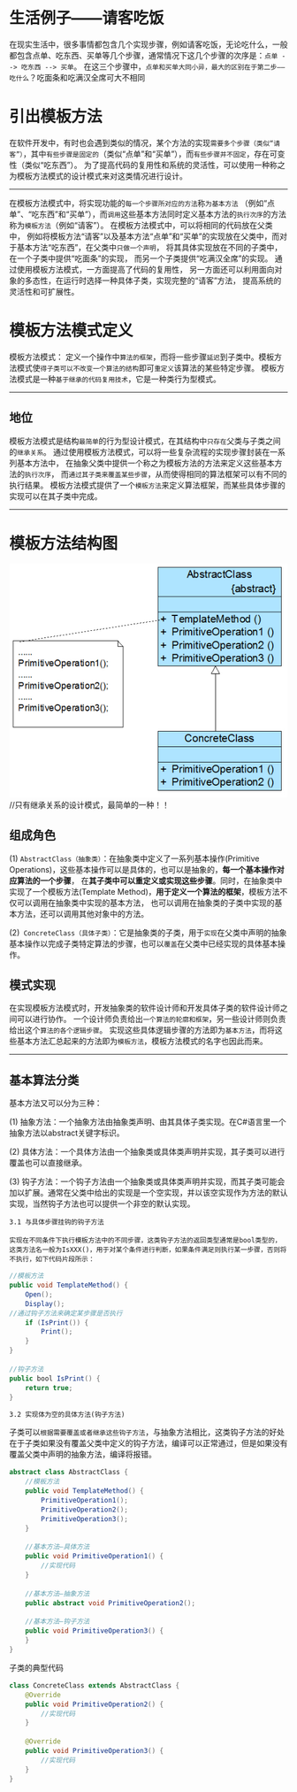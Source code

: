 # 生活例子——请客吃饭

在现实生活中，很多事情都包含几个实现步骤，例如请客吃饭，无论吃什么，一般都包含点单、吃东西、买单等几个步骤，通常情况下这几个步骤的次序是：`点单 --> 吃东西 --> 买单`。
在这三个步骤中，`点单和买单大同小异，最大的区别在于第二步——吃什么`？吃面条和吃满汉全席可大不相同

# 引出模板方法
在软件开发中，有时也会遇到类似的情况，某个方法的实现`需要多个步骤（类似“请客”）`，其中`有些步骤是固定的`（类似“点单”和“买单”），而`有些步骤并不固定`，存在可变性（类似“吃东西”）。
为了提高代码的复用性和系统的灵活性，可以使用一种称之为模板方法模式的设计模式来对这类情况进行设计。

----
在模板方法模式中，将实现功能的`每一个步骤所对应的方法`称`为基本方法` （例如“点单”、“吃东西”和“买单”），而`调用`这些基本方法同时定义基本方法的`执行次序`的方法称为`模板方法`（例如“请客”）。
在模板方法模式中，可以将相同的代码放在父类中， 例如将模板方法“请客”以及基本方法“点单”和“买单”的实现放在父类中，而对于基本方法“吃东西”，在父类中`只做一个声明`，
将其具体实现放在不同的子类中，在一个子类中提供“吃面条”的实现， 而另一个子类提供“吃满汉全席”的实现。
通过使用模板方法模式，一方面提高了代码的复用性， 另一方面还可以利用面向对象的多态性，在运行时选择一种具体子类，实现完整的“请客”方法， 提高系统的灵活性和可扩展性。

# 模板方法模式定义
模板方法模式： 定义一个操作中`算法的框架`，而将一些步骤`延迟`到子类中。模板方法模式使`得子类可以不改变一个算法的结构`即可`重定义`该算法的某些特定步骤。
模板方法模式是一种`基于继承的代码复用技术`，它是一种类行为型模式。

-----
## 地位

模板方法模式是结构`最简单`的行为型设计模式，在其结构中`只存在`父类与子类之间的`继承关系`。
通过使用模板方法模式，可以将一些复杂流程的实现步骤封装在一系列基本方法中， 在抽象父类中提供一个称之为模板方法的方法来定义这些基本方法的`执行次序`，
而`通过其子类来覆盖某些步骤`，从而使得相同的算法框架可以有不同的执行结果。 模板方法模式提供了一个`模板方法`来定义算法框架，而某些具体步骤的实现可以在其子类中完成。

-----
# 模板方法结构图
![img.png](模板方法结构图.png)//只有继承关系的设计模式，最简单的一种！！

## 组成角色

(1) `AbstractClass（抽象类）`：在抽象类中定义了一系列基本操作(Primitive Operations)，这些基本操作可以是具体的，也可以是抽象的，**每一个基本操作对应算法的一个步骤**，
    在**其子类中可以重定义或实现这些步骤**。同时，在抽象类中实现了一个模板方法(Template Method)，**用于定义一个算法的框架**，模板方法不仅可以调用在抽象类中实现的基本方法， 
    也可以调用在抽象类的子类中实现的基本方法，还可以调用其他对象中的方法。

(2)` ConcreteClass（具体子类）`：它是抽象类的子类，用于`实现`在父类中声明的抽象基本操作以完成子类特定算法的步骤，也可以`覆盖`在父类中已经实现的具体基本操作。


## 模式实现

在实现模板方法模式时，开发抽象类的软件设计师和开发具体子类的软件设计师之间可以进行协作。
一个设计师负责给出`一个算法的轮廓和框架`，另一些设计师则负责给出这个`算法的各个逻辑步骤`。
实现这些具体逻辑步骤的方法即为`基本方法`，而将这些基本方法汇总起来的方法即为`模板方法`，模板方法模式的名字也因此而来。

-----
## 基本算法分类

基本方法又可以分为三种：

(1) 抽象方法：一个抽象方法由抽象类声明、由其具体子类实现。在C#语言里一个抽象方法以abstract关键字标识。

(2) 具体方法：一个具体方法由一个抽象类或具体类声明并实现，其子类可以进行覆盖也可以直接继承。

(3) 钩子方法：一个钩子方法由一个抽象类或具体类声明并实现，而其子类可能会加以扩展。通常在父类中给出的实现是一个空实现，并以该空实现作为方法的默认实现，当然钩子方法也可以提供一个非空的默认实现。
    
    3.1 与具体步骤挂钩的钩子方法

    实现在不同条件下执行模板方法中的不同步骤，这类钩子方法的返回类型通常是bool类型的，这类方法名一般为IsXXX()，用于对某个条件进行判断，如果条件满足则执行某一步骤，否则将不执行，如下代码片段所示：
```java
//模板方法
public void TemplateMethod() {
    Open();
    Display();
//通过钩子方法来确定某步骤是否执行
    if (IsPrint()) {
        Print();
    }
}

//钩子方法
public bool IsPrint() {
    return true;
}

```

    3.2 实现体为空的具体方法(钩子方法)

子类可以`根据需要覆盖或者继承这些钩子方法`，与抽象方法相比，这类钩子方法的好处在于子类如果没有覆盖父类中定义的钩子方法，编译可以正常通过，但是如果没有覆盖父类中声明的抽象方法，编译将报错。
```java
abstract class AbstractClass {
    //模板方法
    public void TemplateMethod() {
        PrimitiveOperation1();
        PrimitiveOperation2();
        PrimitiveOperation3();
    }

    //基本方法—具体方法
    public void PrimitiveOperation1() {
        //实现代码
    }

    //基本方法—抽象方法
    public abstract void PrimitiveOperation2();

    //基本方法—钩子方法
    public void PrimitiveOperation3() {
    }
}
```

子类的典型代码
```java
class ConcreteClass extends AbstractClass {
    @Override
    public void PrimitiveOperation2() {
        //实现代码
    }
    
    @Override
    public void PrimitiveOperation3() {
        //实现代码
    }
}
```

























